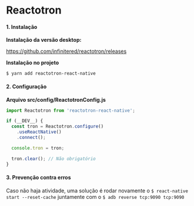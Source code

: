 # Reactotron

#### 1. Instalação

**Instalação da versão desktop:**

https://github.com/infinitered/reactotron/releases

**Instalação no projeto**

`$ yarn add reactotron-react-native`

#### 2. Configuração

**Arquivo src/config/ReactotronConfig.js**

```js
import Reactotron from 'reactotron-react-native';

if (__DEV__) {
  const tron = Reactotron.configure()
    .useReactNative()
    .connect();

  console.tron = tron;

  tron.clear(); // Não obrigatório
}
```

#### 3. Prevenção contra erros

Caso não haja atividade, uma solução é rodar novamente o `$ react-native start --reset-cache` juntamente com o `$ adb reverse tcp:9090 tcp:9090`